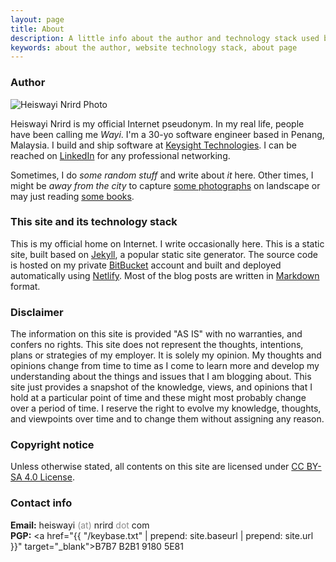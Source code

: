 ```yaml
---
layout: page
title: About
description: A little info about the author and technology stack used by this site.
keywords: about the author, website technology stack, about page
---
```


### Author

<div class="author-info">
	<div class="with-avatar">
		<div class="photo">
			<img src="https://avatars0.githubusercontent.com/u/13794983?v=4" alt="Heiswayi Nrird Photo">
		</div>
		<p class="intro-text">Heiswayi Nrird is my official Internet pseudonym. In my real life, people have been calling me <em>Wayi</em>. I'm a 30-yo software engineer based in Penang, Malaysia. I build and ship software at <a href="https://www.keysight.com" target="_blank">Keysight Technologies</a>. I can be reached on <a href="https://my.linkedin.com/in/nrird" target="_blank">LinkedIn</a> for any professional networking.</p>
		<p class="intro-text">Sometimes, I do <em title="Exploring. Coding. Building. Documenting.">some random stuff</em> and write about <em>it</em> here. Other times, I might be <em>away from the city</em> to capture <a href="{{ "/photography" | prepend: site.baseurl | prepend: site.url }}">some photographs</a> on landscape or may just reading <a href="{{ "/books-i-read" | prepend: site.baseurl | prepend: site.url }}">some books</a>.</p>
	</div>
</div>

### This site and its technology stack

This is my official home on Internet. I write occasionally here. This is a static site, built based on [Jekyll](http://jekyllrb.com), a popular static site generator. The source code is hosted on my private [BitBucket](https://bitbucket.org/heiswayi/) account and built and deployed automatically using [Netlify](https://www.netlify.com/). Most of the blog posts are written in [Markdown](https://www.markdownguide.org/) format.



### Disclaimer

The information on this site is provided "AS IS" with no warranties, and confers no rights. This site does not represent the thoughts, intentions, plans or strategies of my employer. It is solely my opinion. My thoughts and opinions change from time to time as I come to learn more and develop my understanding about the things and issues that I am blogging about. This site just provides a snapshot of the knowledge, views, and opinions that I hold at a particular point of time and these might most probably change over a period of time. I reserve the right to evolve my knowledge, thoughts, and viewpoints over time and to change them without assigning any reason.

### Copyright notice

Unless otherwise stated, all contents on this site are licensed under [CC BY-SA 4.0 License](https://creativecommons.org/licenses/by-sa/4.0/).



### Contact info

**Email:** heiswayi <span style="display:none">-antispam-</span> <span style="opacity:0.5">(at)</span> <span style="display:none">-antispam-</span>nrird <span style="opacity:0.5">dot</span> com<br>
**PGP:** <a href="{{ "/keybase.txt" | prepend: site.baseurl | prepend: site.url }}" target="_blank">B7B7 B2B1 9180 5E81</a>